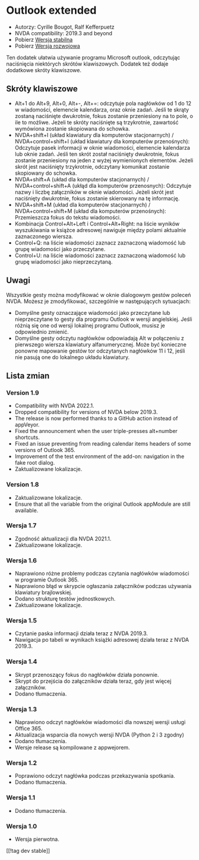 # Outlook extended #

* Autorzy: Cyrille Bougot, Ralf Kefferpuetz
* NVDA compatibility: 2019.3 and beyond
* Pobierz [Wersja stabilna][1]
* Pobierz [Wersja rozwojowa][2]

Ten dodatek ułatwia używanie programu Microsoft outlook, odczytując
naciśnięcia niektórych skrótów klawiszowych. Dodatek też dodaje dodatkowe
skróty klawiszowe.

## Skróty klawiszowe

* Alt+1 do Alt+9, Alt+0, Alt+-, Alt+=: odczytuje pola nagłówków od 1 do 12 w
  wiadomości, elemencie kalendarza, oraz oknie zadań. Jeśli te skrąty
  zostaną naciśnięte dwukrotnie, fokus zostanie przeniesiony na to pole, o
  ile to możliwe. Jeżeli te skróty naciśnięte są trzykrotnie, zawartość
  wymówiona zostanie skopiowana do schowka.
* NVDA+shift+I (układ klawiatury dla komputerów stacjonarnych) /
  NVDA+control+shift+I (układ klawiatury dla komputerów przenośnych):
  Odczytuje pasek informacji w oknie wiadomości, elemencie kalendarza lub
  oknie zadań. Jeśli ten skrót został naciśnięty dwukrotnie, fokus zostanie
  przeniesiony na jeden z wyżej wymienionych elementów. Jeżeli skrót jest
  naciśnięty trzykrotnie, odczytany komunikat zostanie skopiowany do
  schowka.
* NVDA+shift+A (układ dla komputerów stacjonarnych) / NVDA+control+shift+A
  (ukłąd dla komputerów przenosnych): Odczytuje nazwy i liczbę załączników w
  oknie wiadomości. Jeżeli skrót jest naciśnięty dwukrotnie, fokus zostanie
  skierowany na tę informację.
* NVDA+shift+M (układ dla komputerów stacjonarnych) / NVDA+control+shift+M
  (układ dla komputerów przenośnych): Przemieszcza fokus do tekstu
  wiadomości.
* Kombinacja Control+Alt+Left i Control+Alt+Right: na liście wyników
  wyszukiwania w książce adresowej nawiguje między polami aktualnie
  zaznaczonego wiersza.
* Control+Q: na liście wiadomości zaznacz zaznaczoną wiadomość lub grupę
  wiadomości jako przeczytane.
* Control+U: na liście wiadomości zaznacz zaznaczoną wiadomość lub grupę
  wiadomości jako nieprzeczytaną.

## Uwagi

Wszystkie gesty można modyfikować w oknie dialogowym gestów poleceń
NVDA. Możesz je zmodyfikować, szczególnie w następujących sytuacjach:

* Domyślne gesty oznaczające wiadomości jako przeczytane lub nieprzeczytane
  to gesty dla programu Outlook w wersji angielskiej. Jeśli różnią się one
  od wersji lokalnej programu Outlook, musisz je odpowiednio zmienić.
* Domyślne gesty odczytu nagłówków odpowiadają Alt w połączeniu z pierwszego
  wiersza klawiatury alfanumerycznej. Może być konieczne ponowne mapowanie
  gestów tor odczytanych nagłówków 11 i 12, jeśli nie pasują one do
  lokalnego układu klawiatury.

## Lista zmian

### Version 1.9

* Compatibility with NVDA 2022.1.
* Dropped compatibility for versions of NVDA below 2019.3.
* The release is now performed thanks to a GitHub action instead of
  appVeyor.
* Fixed the announcement when the user triple-presses alt+number shortcuts.
* Fixed an issue preventing from reading calendar items headers of some
  versions of Outlook 365.
* Improvement of the test environment of the add-on: navigation in the fake
  root dialog.
* Zaktualizowane lokalizacje.

### Version 1.8

* Zaktualizowane lokalizacje.
* Ensure that all the variable from the original Outlook appModule are still
  available.

### Wersja 1.7

* Zgodność aktualizacji dla NVDA 2021.1.
* Zaktualizowane lokalizacje.

### Wersja 1.6

* Naprawiono różne problemy podczas czytania nagłówków wiadomości w
  programie Outlook 365.
* Naprawiono błąd w skrypcie ogłaszania załączników podczas używania
  klawiatury brajlowskiej.
* Dodano strukturę testów jednostkowych.
* Zaktualizowane lokalizacje.

### Wersja 1.5

* Czytanie paska informacji działa teraz z NVDA 2019.3.
* Nawigacja po tabeli w wynikach książki adresowej działa teraz z NVDA
  2019.3.

### Wersja 1.4

* Skrypt przenoszący fokus do nagłówków działa ponownie.
* Skrypt do przejścia do załączników działa teraz, gdy jest więcej
  załączników.
* Dodano tłumaczenia.

### Wersja 1.3

* Naprawiono odczyt nagłówków wiadomości dla nowszej wersji usługi Office
  365.
* Aktualizacja wsparcia dla nowych wersji  NVDA (Python 2 i 3 zgodny)
* Dodano tłumaczenia.
* Wersje release są kompilowane z appwejorem.

### Wersja 1.2

* Poprawiono odczyt nagłówka podczas przekazywania spotkania.
* Dodano tłumaczenia.

### Wersja 1.1

* Dodano tłumaczenia.

### Wersja 1.0

* Wersja pierwotna.

[[!tag dev stable]]

[1]: https://addons.nvda-project.org/files/get.php?file=outlookextended

[2]: https://addons.nvda-project.org/files/get.php?file=outlookextended-dev
